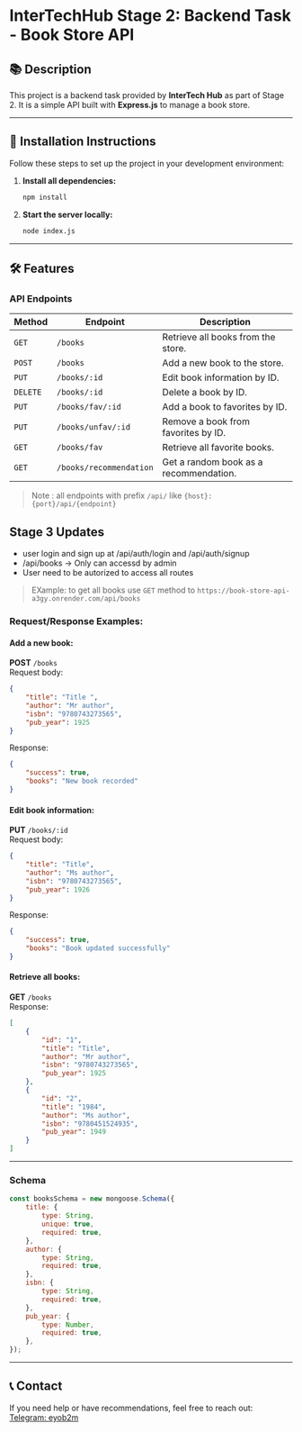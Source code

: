 
# InterTechHub Stage 2: Backend Task - Book Store API

## 📚 Description  
This project is a backend task provided by **InterTech Hub** as part of Stage 2. It is a simple API built with **Express.js** to manage a book store.

---

## 🚀 Installation Instructions  
Follow these steps to set up the project in your development environment:

1. **Install all dependencies:**  
   ```bash
   npm install
   ```

2. **Start the server locally:**  
   ```bash
   node index.js
   ```

---

## 🛠️ Features  

### **API Endpoints**
| Method   | Endpoint                    | Description                                   |
|----------|-----------------------------|-----------------------------------------------|
| `GET`    | `/books`                    | Retrieve all books from the store.           |
| `POST`   | `/books`                    | Add a new book to the store.                 |
| `PUT`    | `/books/:id`                | Edit book information by ID.                 |
| `DELETE` | `/books/:id`                | Delete a book by ID.                         |
| `PUT`    | `/books/fav/:id`            | Add a book to favorites by ID.               |
| `PUT`    | `/books/unfav/:id`          | Remove a book from favorites by ID.          |
| `GET`    | `/books/fav`                | Retrieve all favorite books.                 |
| `GET`    | `/books/recommendation`     | Get a random book as a recommendation.       |

> Note : all endpoints with prefix `/api/` like `{host}:{port}/api/{endpoint}`
>

## Stage 3 Updates
- user login and sign up at /api/auth/login and /api/auth/signup
- /api/books -> Only can accessd by admin
- User need to be autorized to access all routes


> EXample: to get all books use `GET` method to `https://book-store-api-a3gy.onrender.com/api/books`
### **Request/Response Examples:**

#### Add a new book:
**POST** `/books`  
Request body:
```json
{
    "title": "Title ",
    "author": "Mr author",
    "isbn": "9780743273565",
    "pub_year": 1925
}
```
Response:
```json
{
    "success": true,
    "books": "New book recorded"
}
```

#### Edit book information:
**PUT** `/books/:id`  
Request body:
```json
{
    "title": "Title",
    "author": "Ms author",
    "isbn": "9780743273565",
    "pub_year": 1926
}
```
Response:
```json
{
    "success": true,
    "books": "Book updated successfully"
}
```

#### Retrieve all books:
**GET** `/books`  
Response:
```json
[
    {
        "id": "1",
        "title": "Title",
        "author": "Mr author",
        "isbn": "9780743273565",
        "pub_year": 1925
    },
    {
        "id": "2",
        "title": "1984",
        "author": "Ms author",
        "isbn": "9780451524935",
        "pub_year": 1949
    }
]
```

---

### **Schema**  

```javascript
const booksSchema = new mongoose.Schema({
    title: {
        type: String,
        unique: true,
        required: true,
    },
    author: {
        type: String,
        required: true,
    },
    isbn: {
        type: String,
        required: true,
    },
    pub_year: {
        type: Number,
        required: true,
    },
});

```

---

## 📞 Contact  
If you need help or have recommendations, feel free to reach out:  
[Telegram: eyob2m](https://t.me/eyob2m)
